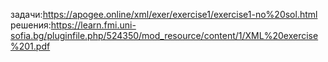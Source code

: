 задачи:https://apogee.online/xml/exer/exercise1/exercise1-no%20sol.html
решения:https://learn.fmi.uni-sofia.bg/pluginfile.php/524350/mod_resource/content/1/XML%20exercise%201.pdf
